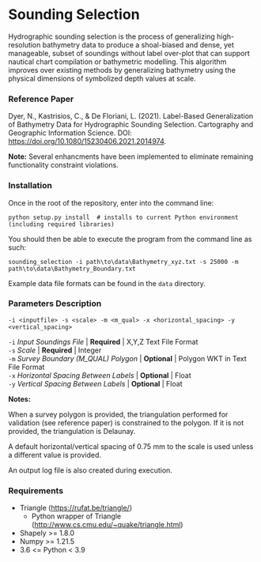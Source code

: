 # Sounding Selection #
Hydrographic sounding selection is the process of generalizing high-resolution bathymetry data to produce a shoal-biased and dense, yet manageable, subset of soundings without label over-plot that can support nautical chart compilation or bathymetric modelling. This algorithm improves over existing methods by generalizing bathymetry using the physical dimensions of symbolized depth values at scale.

### Reference Paper ###
Dyer, N., Kastrisios, C., & De Floriani, L. (2021). Label-Based Generalization of Bathymetry Data for Hydrographic Sounding Selection. Cartography and Geographic Information Science. DOI: https://doi.org/10.1080/15230406.2021.2014974.

**Note:** Several enhancments have been implemented to eliminate remaining functionality constraint violations.

### Installation ###
Once in the root of the repository, enter into the command line:
```
python setup.py install  # installs to current Python environment (including required libraries)
```
You should then be able to execute the program from the command line as such:
```
sounding_selection -i path\to\data\Bathymetry_xyz.txt -s 25000 -m path\to\data\Bathymetry_Boundary.txt
```
Example data file formats can be found in the ```data``` directory.

### Parameters Description ###
```
-i <inputfile> -s <scale> -m <m_qual> -x <horizontal_spacing> -y <vertical_spacing>
```
```-i``` *Input Soundings File* | **Required** | X,Y,Z Text File Format</br>
```-s``` *Scale* | **Required** | Integer</br>
```-m``` *Survey Boundary (M_QUAL) Polygon* | **Optional** | Polygon WKT in Text File Format</br>
```-x``` *Horizontal Spacing Between Labels* | **Optional** | Float</br>
```-y``` *Vertical Spacing Between Labels* | **Optional** | Float</br>

**Notes:**
<p>When a survey polygon is provided, the triangulation performed for validation (see reference paper) is constrained to the polygon. If it is not provided, the triangulation is Delaunay.</p>
<p>A default horizontal/vertical spacing of 0.75 mm to the scale is used unless a different value is provided.</p>
An output log file is also created during execution.

### Requirements ###
+ Triangle (https://rufat.be/triangle/)
    * Python wrapper of Triangle (http://www.cs.cmu.edu/~quake/triangle.html)
+ Shapely >= 1.8.0
+ Numpy >= 1.21.5
+ 3.6 <= Python < 3.9
